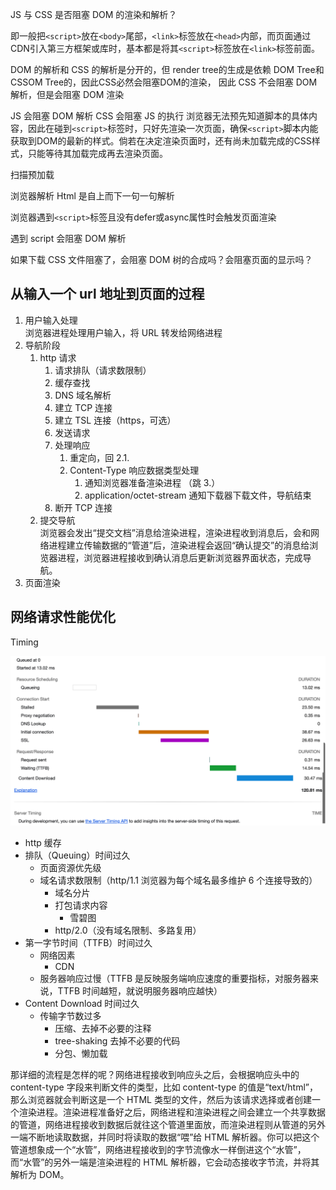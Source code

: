 JS 与 CSS 是否阻塞 DOM 的渲染和解析？
  
即一般把`<script>`放在`<body>`尾部，`<link>`标签放在`<head>`内部，而页面通过CDN引入第三方框架或库时，基本都是将其`<script>`标签放在`<link>`标签前面。

DOM 的解析和 CSS 的解析是分开的，但 render tree的生成是依赖 DOM Tree和 CSSOM Tree的，因此CSS必然会阻塞DOM的渲染，
因此 CSS 不会阻塞 DOM 解析，但是会阻塞 DOM 渲染

JS 会阻塞 DOM 解析
CSS 会阻塞 JS 的执行
浏览器无法预先知道脚本的具体内容，因此在碰到`<script>`标签时，只好先渲染一次页面，确保`<script>`脚本内能获取到DOM的最新的样式。倘若在决定渲染页面时，还有尚未加载完成的CSS样式，只能等待其加载完成再去渲染页面。

扫描预加载

浏览器解析 Html 是自上而下一句一句解析

浏览器遇到`<script>`标签且没有defer或async属性时会触发页面渲染


遇到 script 会阻塞 DOM 解析


如果下载 CSS 文件阻塞了，会阻塞 DOM 树的合成吗？会阻塞页面的显示吗？

## 从输入一个 url 地址到页面的过程

1. 用户输入处理  
   浏览器进程处理用户输入，将 URL 转发给网络进程
2. 导航阶段
   1. http 请求
      1. 请求排队（请求数限制）
      2. 缓存查找
      3. DNS 域名解析
      4. 建立 TCP 连接
      5. 建立 TSL 连接（https，可选）
      6. 发送请求
      7. 处理响应
         1. 重定向，回 2.1.
         2. Content-Type 响应数据类型处理
            1. 通知浏览器准备渲染进程 （跳 3.）
            2. application/octet-stream 通知下载器下载文件，导航结束
      8.  断开 TCP 连接
   2. 提交导航  
      浏览器会发出“提交文档”消息给渲染进程，渲染进程收到消息后，会和网络进程建立传输数据的“管道”后，渲染进程会返回“确认提交”的消息给浏览器进程，浏览器进程接收到确认消息后更新浏览器界面状态，完成导航。
3. 页面渲染

## 网络请求性能优化

Timing

![](./images/timing.png)

- http 缓存
- 排队（Queuing）时间过久
  - 页面资源优先级
  - 域名请求数限制（http/1.1 浏览器为每个域名最多维护 6 个连接导致的）
    - 域名分片
    - 打包请求内容
      - 雪碧图
    - http/2.0（没有域名限制、多路复用）
- 第一字节时间（TTFB）时间过久
  - 网络因素
    - CDN
  - 服务器响应过慢（TTFB 是反映服务端响应速度的重要指标，对服务器来说，TTFB 时间越短，就说明服务器响应越快）
- Content Download 时间过久
  - 传输字节数过多
    - 压缩、去掉不必要的注释
    - tree-shaking 去掉不必要的代码
    - 分包、懒加载


那详细的流程是怎样的呢？网络进程接收到响应头之后，会根据响应头中的 content-type 字段来判断文件的类型，比如 content-type 的值是“text/html”，那么浏览器就会判断这是一个 HTML 类型的文件，然后为该请求选择或者创建一个渲染进程。渲染进程准备好之后，网络进程和渲染进程之间会建立一个共享数据的管道，网络进程接收到数据后就往这个管道里面放，而渲染进程则从管道的另外一端不断地读取数据，并同时将读取的数据“喂”给 HTML 解析器。你可以把这个管道想象成一个“水管”，网络进程接收到的字节流像水一样倒进这个“水管”，而“水管”的另外一端是渲染进程的 HTML 解析器，它会动态接收字节流，并将其解析为 DOM。